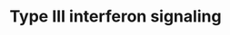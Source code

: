 ---
annotations:
- id: PW:0000209
  parent: signaling pathway
  type: Pathway Ontology
  value: Jak-Stat signaling pathway
- id: PW:0000893
  parent: signaling pathway
  type: Pathway Ontology
  value: interleukin-29 signaling pathway
- id: PW:0000891
  parent: signaling pathway
  type: Pathway Ontology
  value: interleukin-28A signaling pathway
- id: PW:0000892
  parent: signaling pathway
  type: Pathway Ontology
  value: interleukin-28B signaling pathway
authors:
- Sham.uk
- MaintBot
- Mkutmon
- Khanspers
description: The recently identified type III interferon group consists of three IFN-λ
  (lambda) genes encoding molecules called IFN-λ1, IFN-λ2 and IFN-λ3 (also called
  IL29, IL28A and IL28B respectively). These IFNs signal through a receptor complex
  consisting of IL10R2 (also called CRF2-4) and IFNLR1 (also called CRF2-12).  Proteins
  on this pathway have targeted assays available via the [https://assays.cancer.gov/available_assays?wp_id=WP2113
  CPTAC Assay Portal].
last-edited: 2019-08-15
organisms:
- Homo sapiens
redirect_from:
- /index.php/Pathway:WP2113
- /instance/WP2113
- /instance/WP2113_rr105848
revision: r105848
schema-jsonld:
- '@context': https://schema.org/
  '@id': https://wikipathways.github.io/pathways/WP2113.html
  '@type': Dataset
  creator:
    '@type': Organization
    name: WikiPathways
  description: The recently identified type III interferon group consists of three
    IFN-λ (lambda) genes encoding molecules called IFN-λ1, IFN-λ2 and IFN-λ3 (also
    called IL29, IL28A and IL28B respectively). These IFNs signal through a receptor
    complex consisting of IL10R2 (also called CRF2-4) and IFNLR1 (also called CRF2-12).  Proteins
    on this pathway have targeted assays available via the [https://assays.cancer.gov/available_assays?wp_id=WP2113
    CPTAC Assay Portal].
  keywords:
  - IL10RB
  - IL28A
  - IL28B
  - IL28RA
  - IL29
  - IRF9
  - JAK1
  - STAT1
  - STAT2
  - TYK2
  license: CC0
  name: Type III interferon signaling
seo: CreativeWork
title: Type III interferon signaling
wpid: WP2113
---